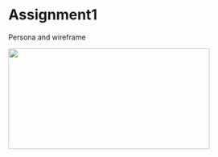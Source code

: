 # Assignment1
Persona and wireframe


<img src="https://github.com/Shubham848570/Assignment1/blob/main/Shubham(Persona)%20(1).jpg?raw=true" height="200" width="400"/>
